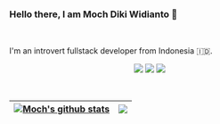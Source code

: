 ### Hello there, I am Moch Diki Widianto 👋

<br />

I'm an introvert fullstack developer from Indonesia 🇮🇩. 

<p align="center">
<a href="https://github.com/dikiwidia"><img src="https://img.shields.io/badge/GitHub-100000?style=for-the-badge&logo=github&logoColor=white" /></a>
<a href="https://www.linkedin.com/in/mochdikiwidianto"><img src="https://img.shields.io/badge/LinkedIn-0077B5?style=for-the-badge&logo=linkedin&logoColor=white" /></a>
<a href="https://www.instagram.com/mochdikiwidianto/"><img src="https://img.shields.io/badge/Instagram-E4405F?style=for-the-badge&logo=instagram&logoColor=white" /></a>
</p>

<br />

| <a href="https://github.com/mochdikiwidianto"><img align="center" src="https://github-readme-stats.vercel.app/api?username=mochdikiwidianto&show_icons=true&include_all_commits=true&theme=buefy&hide_border=true" alt="Moch's github stats" /></a> | <a href="https://github.com/mochdikiwidianto"><img align="center" src="https://github-readme-stats.vercel.app/api/top-langs/?username=mochdikiwidianto&layout=compact&theme=buefy&hide_border=true" /></a> |
| ------------- | ------------- |
